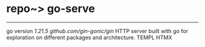 # repo~> go-serve

---


go version _1.21.5_
_github.com/gin-gonic/gin_
HTTP server built with go for exploration on different packages and architecture.
TEMPL
HTMX


